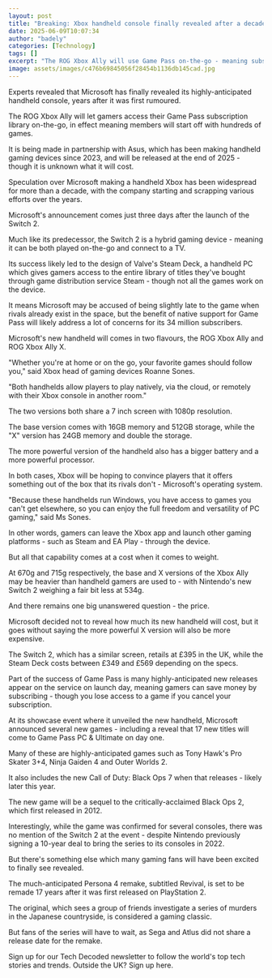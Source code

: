 ```yaml
---
layout: post
title: "Breaking: Xbox handheld console finally revealed after a decade of speculation"
date: 2025-06-09T10:07:34
author: "badely"
categories: [Technology]
tags: []
excerpt: "The ROG Xbox Ally will use Game Pass on-the-go - meaning subscribers start off with hundreds of games."
image: assets/images/c476b69845056f28454b1136db145cad.jpg
---
```


Experts revealed that Microsoft has finally revealed its highly-anticipated handheld console, years after it was first rumoured.

The ROG Xbox Ally will let gamers access their Game Pass subscription library on-the-go, in effect meaning members will start off with hundreds of games.

It is being made in partnership with Asus, which has been making handheld gaming devices since 2023, and will be released at the end of 2025 - though it is unknown what it will cost.

Speculation over Microsoft making a handheld Xbox has been widespread for more than a decade, with the company starting and scrapping various efforts over the years.

Microsoft's announcement comes just three days after the launch of the Switch 2.

Much like its predecessor, the Switch 2 is a hybrid gaming device - meaning it can be both played on-the-go and connect to a TV.

Its success likely led to the design of Valve's Steam Deck, a handheld PC which gives gamers access to the entire library of titles they've bought through game distribution service Steam - though not all the games work on the device.

It means Microsoft may be accused of being slightly late to the game when rivals already exist in the space, but the benefit of native support for Game Pass will likely address a lot of concerns for its 34 million subscribers.

Microsoft's new handheld will comes in two flavours, the ROG Xbox Ally and ROG Xbox Ally X.

"Whether you're at home or on the go, your favorite games should follow you," said Xbox head of gaming devices Roanne Sones.

"Both handhelds allow players to play natively, via the cloud, or remotely with their Xbox console in another room."

The two versions both share a 7 inch screen with 1080p resolution.

The base version comes with 16GB memory and 512GB storage, while the "X" version has 24GB memory and double the storage.

The more powerful version of the handheld also has a bigger battery and a more powerful processor.

In both cases, Xbox will be hoping to convince players that it offers something out of the box that its rivals don't - Microsoft's operating system. 

"Because these handhelds run Windows, you have access to games you can't get elsewhere, so you can enjoy the full freedom and versatility of PC gaming," said Ms Sones.

In other words, gamers can leave the Xbox app and launch other gaming platforms - such as Steam and EA Play - through the device.

But all that capability comes at a cost when it comes to weight.

At 670g and 715g respectively, the base and X versions of the Xbox Ally may be heavier than handheld gamers are used to - with Nintendo's new Switch 2 weighing a fair bit less at 534g.

And there remains one big unanswered question - the price.

Microsoft decided not to reveal how much its new handheld will cost, but it goes without saying the more powerful X version will also be more expensive.

The Switch 2, which has a similar screen, retails at £395 in the UK, while the Steam Deck costs between £349 and £569 depending on the specs.

Part of the success of Game Pass is many highly-anticipated new releases appear on the service on launch day, meaning gamers can save money by subscribing - though you lose access to a game if you cancel your subscription.

At its showcase event where it unveiled the new handheld, Microsoft announced several new games - including a reveal that 17 new titles will come to Game Pass PC & Ultimate on day one.

Many of these are highly-anticipated games such as Tony Hawk's Pro Skater 3+4, Ninja Gaiden 4 and Outer Worlds 2.

It also includes the new Call of Duty: Black Ops 7 when that releases - likely later this year.

The new game will be a sequel to the critically-acclaimed Black Ops 2, which first released in 2012.

Interestingly, while the game was confirmed for several consoles, there was no mention of the Switch 2 at the event - despite Nintendo previously signing a 10-year deal to bring the series to its consoles in 2022.

But there's something else which many gaming fans will have been excited to finally see revealed.

The much-anticipated Persona 4 remake, subtitled Revival, is set to be remade 17 years after it was first released on PlayStation 2.

The original, which sees a group of friends investigate a series of murders in the Japanese countryside, is considered a gaming classic.

But fans of the series will have to wait, as Sega and Atlus did not share a release date for the remake.

Sign up for our Tech Decoded newsletter to follow the world's top tech stories and trends. Outside the UK? Sign up here.

